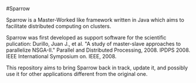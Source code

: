 #Sparrow 

Sparrow is a Master-Worked like framework written in Java which aims to facilitate distributed computing on clusters.

Sparrow was first developed as support software for the scientific pulication: Durillo, Juan J., et al. "A study of master-slave approaches to parallelize NSGA-II." Parallel and Distributed Processing, 2008. IPDPS 2008. IEEE International Symposium on. IEEE, 2008. 

This repository aims to bring Sparrow back in track, update it, and possibly use it for other applications different from the original one. 
